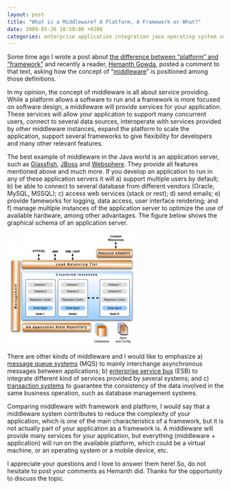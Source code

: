 ```yaml
---
layout: post
title: "What is a Middleware? A Platform, A Framework or What?"
date: 2009-05-26 18:59:00 +0200
categories: enterprise application integration java operating system software architecture
---
```


Some time ago I wrote a post about [the difference between “platform” and “framework”](/2008/10/platform-versus-framework.html) and recently a reader, [Hemanth Gowda](http://www.blogger.com/profile/17997742353906252825), posted a comment to that text, asking how the concept of “[middleware](http://en.wikipedia.org/wiki/Middleware)” is positioned among those definitions.

In my opinion, the concept of middleware is all about service providing. While a platform allows a software to run and a framework is more focused on software design, a middleware will provide services for your application. These services will allow your application to support many concurrent users, connect to several data sources, interoperate with services provided by other middleware instances, expand the platform to scale the application, support several frameworks to give flexibility for developers and many other relevant features.

The best example of middleware in the Java world is an application server, such as [Glassfish](https://glassfish.dev.java.net/), [JBoss](http://www.jboss.org/) and [Websphere](http://www.blogger.com/www.ibm.com/websphere/). They provide all features mentioned above and much more. If you develop an application to run in any of these application servers it will a) support multiple users by default; b) be able to connect to several database from different vendors (Oracle, MySQL, MSSQL); c) access web services (stack or rest); d) send emails; e) provide fameworks for logging, data access, user interface rendering; and f) manage multiple instances of the application server to optimize the use of available hardware, among other advantages. The figure below shows the graphical schema of an application server.

![cluster-300x262.png](/images/posts/cluster-300x262.png)

There are other kinds of middleware and I would like to emphasize a) [message queue systems](http://en.wikipedia.org/wiki/Message_queue) (MQS) to mainly interchange asynchronous messages between applications; b) [enterprise service bus](http://en.wikipedia.org/wiki/Enterprise_service_bus) (ESB) to integrate different kind of services provided by several systems; and c) [transaction systems](http://en.wikipedia.org/wiki/Transaction_Processing_System) to guarantee the consistency of the data involved in the same business operation, such as database management systems.

Comparing middleware with framework and platform, I would say that a middleware system contributes to reduce the complexity of your application, which is one of the main characteristics of a framework, but it is not actually part of your application as a framework is. A middleware will provide many services for your application, but everything (middleware + application) will run on the available platform, which could be a virtual machine, or an operating system or a mobile device, etc.

I appreciate your questions and I love to answer them here! So, do not hesitate to post your comments as Hemanth did. Thanks for the opportunity to discuss the topic.
